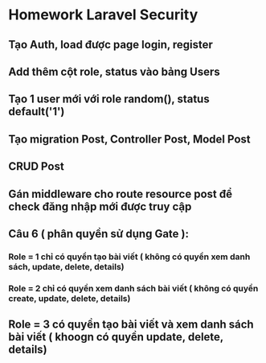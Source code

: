 # Homework Laravel Security

## Tạo Auth, load được page login, register

## Add thêm cột role, status vào bảng Users

## Tạo 1 user mới với role random(), status default('1')

## Tạo migration Post, Controller Post, Model Post

## CRUD Post

## Gán middleware cho route resource post để check đăng nhập mới được truy cập

## Câu 6 ( phân quyền sử dụng Gate ):

### Role = 1 chỉ có quyền tạo bài viết ( không có quyền xem danh sách, update, delete, details)

### Role = 2 chỉ có quyền xem danh sách bài viết ( không có quyền create, update, delete, details)

## Role = 3 có quyền tạo bài viết và xem danh sách bài viết ( khoogn có quyền update, delete, details)
